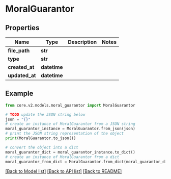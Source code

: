 # MoralGuarantor


## Properties

Name | Type | Description | Notes
------------ | ------------- | ------------- | -------------
**file_path** | **str** |  | 
**type** | **str** |  | 
**created_at** | **datetime** |  | 
**updated_at** | **datetime** |  | 

## Example

```python
from core.v2.models.moral_guarantor import MoralGuarantor

# TODO update the JSON string below
json = "{}"
# create an instance of MoralGuarantor from a JSON string
moral_guarantor_instance = MoralGuarantor.from_json(json)
# print the JSON string representation of the object
print(MoralGuarantor.to_json())

# convert the object into a dict
moral_guarantor_dict = moral_guarantor_instance.to_dict()
# create an instance of MoralGuarantor from a dict
moral_guarantor_from_dict = MoralGuarantor.from_dict(moral_guarantor_dict)
```
[[Back to Model list]](../README.md#documentation-for-models) [[Back to API list]](../README.md#documentation-for-api-endpoints) [[Back to README]](../README.md)


